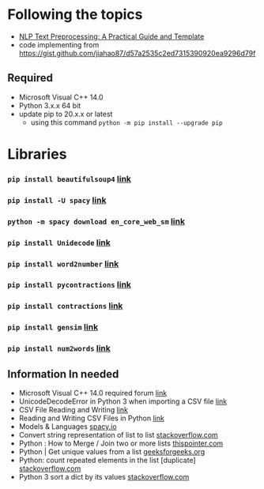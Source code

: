 # Following the topics
* [ NLP Text Preprocessing: A Practical Guide and Template](https://towardsdatascience.com/nlp-text-preprocessing-a-practical-guide-and-template-d80874676e79)
* code implementing from https://gist.github.com/jiahao87/d57a2535c2ed7315390920ea9296d79f
## Required
* Microsoft Visual C++ 14.0 
* Python 3.x.x 64 bit 
* update pip to 20.x.x or latest
    * using this command `python -m pip install --upgrade pip`
# Libraries
### `pip install beautifulsoup4` [link](https://pypi.org/project/beautifulsoup4/)
### `pip install -U spacy` [link](https://spacy.io/usage)
### `python -m spacy download en_core_web_sm` [link](https://spacy.io/usage)
### `pip install Unidecode` [link](https://pypi.org/project/Unidecode/)
### `pip install word2number` [link](https://pypi.org/project/word2number/)
### `pip install pycontractions` [link](https://pypi.org/project/pycontractions/)
### `pip install contractions` [link](https://pypi.org/project/contractions/)
### `pip install gensim` [link](https://pypi.org/project/gensim/)
### `pip install num2words` [link](https://pypi.org/project/num2words/)



## Information In needed
* Microsoft Visual C++ 14.0 required forum [link](https://answers.microsoft.com/en-us/windows/forum/all/microsoft-visual-c-140/6f0726e2-6c32-4719-9fe5-aa68b5ad8e6d)
* UnicodeDecodeError in Python 3 when importing a CSV file [link](https://stackoverflow.com/questions/12752313/unicodedecodeerror-in-python-3-when-importing-a-csv-file)
* CSV File Reading and Writing [link](https://docs.python.org/3/library/csv.html)
* Reading and Writing CSV Files in Python [link](https://realpython.com/python-csv/)
* Models & Languages [spacy.io](https://spacy.io/usage/models)
* Convert string representation of list to list [stackoverflow.com](https://stackoverflow.com/questions/1894269/convert-string-representation-of-list-to-list)
* Python : How to Merge / Join two or more lists [thispointer.com](https://thispointer.com/python-how-to-merge-two-or-more-lists/)
* Python | Get unique values from a list [geeksforgeeks.org](https://www.geeksforgeeks.org/python-get-unique-values-list/)
* Python: count repeated elements in the list [duplicate] [stackoverflow.com](https://stackoverflow.com/questions/23240969/python-count-repeated-elements-in-the-list/23240989)
* Python 3 sort a dict by its values [stackoverflow.com](https://stackoverflow.com/questions/20944483/python-3-sort-a-dict-by-its-values)